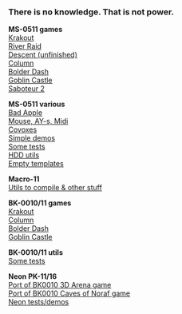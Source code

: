 ### There is no knowledge. That is not power.
**MS-0511 games**<br />
[Krakout](https://github.com/blairecas/krakout/)<br />
[River Raid](https://github.com/blairecas/river/)<br />
[Descent (unfinished)](https://github.com/blairecas/descent/)<br />
[Column](https://github.com/blairecas/column/)<br />
[Bolder Dash](https://github.com/blairecas/bolder/)<br />
[Goblin Castle](https://github.com/blairecas/goblin2/)<br />
[Saboteur 2](https://github.com/blairecas/sabot2/)<br />

**MS-0511 various**<br />
[Bad Apple](https://github.com/blairecas/badapple/)<br />
[Mouse, AY-s, Midi](https://github.com/blairecas/mousetest/)<br />
[Covoxes](https://github.com/blairecas/spcplay/)<br />
[Simple demos](https://github.com/blairecas/kosich/)<br />
[Some tests](https://github.com/blairecas/uknc_tests/)<br />
[HDD utils](https://github.com/blairecas/wdutils/)<br />
[Empty templates](https://github.com/blairecas/template/)<br />

**Macro-11**<br />
[Utils to compile & other stuff](https://github.com/blairecas/scripts/)<br />

**BK-0010/11 games**<br />
[Krakout](https://github.com/blairecas/krakout_bk0011m/)<br />
[Column](https://github.com/blairecas/column_bk0010/)<br />
[Bolder Dash](https://github.com/blairecas/bolder_bk0010/)<br />
[Goblin Castle](https://github.com/blairecas/goblin2_bk/)<br />

**BK-0010/11 utils**<br />
[Some tests](https://github.com/blairecas/bk_tests/)<br />

**Neon PK-11/16**<br />
[Port of BK0010 3D Arena game](https://github.com/blairecas/bk3da_neon/)<br />
[Port of BK0010 Caves of Noraf game](https://github.com/blairecas/caves_neon/)<br />
[Neon tests/demos](https://github.com/blairecas/neontest/)<br />
